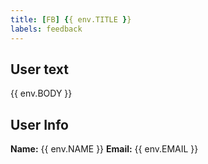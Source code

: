 ```yaml
---
title: [FB] {{ env.TITLE }}
labels: feedback
---
```

## User text
{{ env.BODY }}

## User Info
__Name:__ {{ env.NAME }}
__Email:__ {{ env.EMAIL }}


